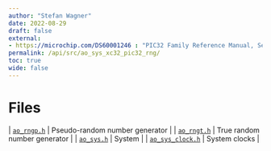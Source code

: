 ```yaml
---
author: "Stefan Wagner"
date: 2022-08-29
draft: false
external:
- https://microchip.com/DS60001246 : "PIC32 Family Reference Manual, Section 49, Crypto Engine and Random Number Generator (RNG)"
permalink: /api/src/ao_sys_xc32_pic32_rng/
toc: true
wide: false
---
```


# Files

| [`ao_rngp.h`](ao_rngp.h.md) | Pseudo-random number generator |
| [`ao_rngt.h`](ao_rngt.h.md) | True random number generator |
| [`ao_sys.h`](ao_sys.h.md) | System |
| [`ao_sys_clock.h`](ao_sys_clock.h.md) | System clocks |
